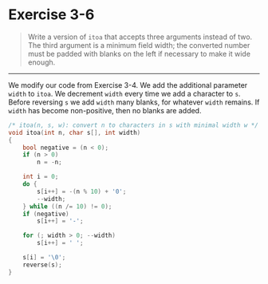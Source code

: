 # Exercise 3-6

> Write a version of `itoa` that accepts three arguments instead of two.
> The third argument is a minimum field width;
> the converted number must be padded with blanks on the left if necessary to make it wide enough.

---

We modify our code from Exercise 3-4.
We add the additional parameter `width` to `itoa`.
We decrement `width` every time we add a character to `s`.
Before reversing `s` we add `width` many blanks, for whatever `width` remains.
If `width` has become non-positive, then no blanks are added.

```c
/* itoa(n, s, w): convert n to characters in s with minimal width w */
void itoa(int n, char s[], int width)
{
	bool negative = (n < 0);
	if (n > 0)
		n = -n;

	int i = 0;
	do {
		s[i++] = -(n % 10) + '0';
		--width;
	} while ((n /= 10) != 0);
	if (negative)
		s[i++] = '-';

	for (; width > 0; --width)
		s[i++] = ' ';

	s[i] = '\0';
	reverse(s);
}
```
